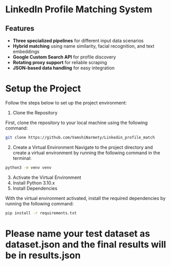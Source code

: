 # LinkedIn Profile Matching System

## Features

- **Three specialized pipelines** for different input data scenarios
- **Hybrid matching** using name similarity, facial recognition, and text embeddings
- **Google Custom Search API** for profile discovery
- **Rotating proxy support** for reliable scraping
- **JSON-based data handling** for easy integration

# Setup the Project

Follow the steps below to set up the project environment:

1. Clone the Repository

First, clone the repository to your local machine using the following command:

```bash
git clone https://github.com/VamshiNarmety/Linkedin_profile_match
```
2. Create a Virtual Environment
Navigate to the project directory and create a virtual environment by running the following command in the terminal:
```bash
python3 -m venv venv
```
3. Activate the Virtual Environment
4. Install Python 3.10.x
5. Install Dependencies

With the virtual environment activated, install the required dependencies by running the following command:

```bash 
pip install -r requirements.txt
```

# Please name your test dataset as dataset.json and the final results will be in results.json
